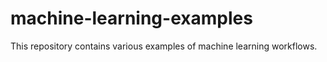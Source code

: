 # machine-learning-examples
This repository contains various examples of machine learning workflows.
